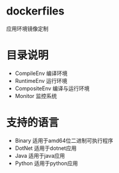 # dockerfiles
应用环境镜像定制

# 目录说明
- CompileEnv 编译环境
- RuntimeEnv 运行环境
- CompositeEnv 编译与运行环境
- Monitor 监控系统

# 支持的语言
- Binary 适用于amd64位二进制可执行程序
- DotNet 适用于dotnet应用
- Java 适用于java应用
- Python 适用于python应用
